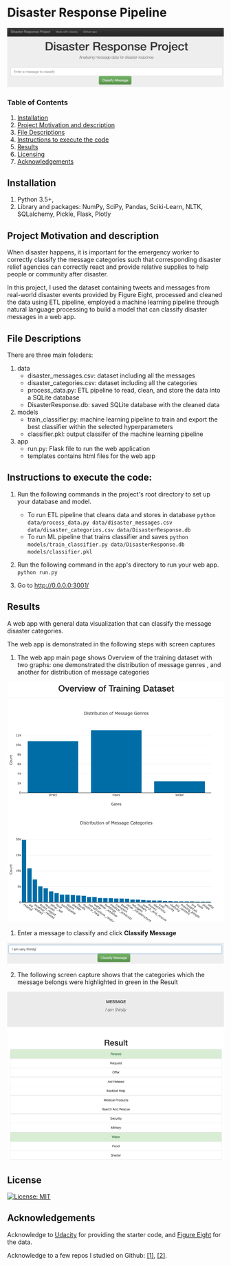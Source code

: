 # Disaster Response Pipeline

![Intro Picture](results/intro_picture.png)

### Table of Contents

1. [Installation](#installation)
2. [Project Motivation and description](#motivation)
3. [File Descriptions](#files)
4. [Instructions to execute the code](#instructions)
5. [Results](#results)
6. [Licensing](#licensing)
7. [Acknowledgements](#Acknowledgements)

## Installation <a name="installation"></a>

1. Python 3.5+,
2. Library and packages: NumPy, SciPy, Pandas, Sciki-Learn, NLTK, SQLalchemy, Pickle, Flask, Plotly

## Project Motivation and description <a name="motivation"></a>

When disaster happens, it is important for the emergency worker to correctly classify the message categories such that corresponding disaster relief agencies can correctly react and provide relative supplies to help people or community after disaster.

In this project, I used the dataset containing tweets and messages from real-world disaster events provided by Figure Eight, processed and cleaned the data using ETL pipeline, employed a machine learning pipeline through natural language processing to build a model that can classify disaster messages in a web app.

## File Descriptions <a name="files"></a>

There are three main foleders:
1. data
    - disaster_messages.csv: dataset including all the messages
    - disaster_categories.csv: dataset including all the categories
    - process_data.py: ETL pipeline to read, clean, and store the data into a SQLite database
    - DisasterResponse.db: saved SQLite database with the cleaned data
2. models
    - train_classifier.py: machine learning pipeline to train and export the best classifier within the selected hyperparameters
    - classifier.pkl: output classifer of the machine learning pipeline
3. app
    - run.py: Flask file to run the web application
    - templates contains html files for the web app

## Instructions to execute the code:<a name="instructions"></a>

1. Run the following commands in the project's root directory to set up your database and model.

    - To run ETL pipeline that cleans data and stores in database
        `python data/process_data.py data/disaster_messages.csv data/disaster_categories.csv data/DisasterResponse.db`
    - To run ML pipeline that trains classifier and saves
        `python models/train_classifier.py data/DisasterResponse.db models/classifier.pkl`

2. Run the following command in the app's directory to run your web app.
    `python run.py`

3. Go to http://0.0.0.0:3001/

## Results<a name="results"></a>

A web app with general data visualization that can classify the message disaster categories.

The web app is demonstrated in the following steps with screen captures

1. The web app main page shows Overview of the training dataset with two graphs: one demonstrated the distribution of message genres , and another for distribution of message categories

![Main Page](results/overview.png)

1. Enter a message to classify and click **Classify Message**

![Example Input](results/example_message.png)

2. The following screen capture shows that the categories which the message belongs were highlighted in green in the Result

![Example Output](results/example_output.png)

## License <a name="license"></a>
[![License: MIT](https://img.shields.io/badge/License-MIT-yellow.svg)](https://opensource.org/licenses/MIT)

## Acknowledgements<a name="licensing"></a>

Acknowledge to [Udacity](https://www.udacity.com/) for providing the starter code, and [Figure Eight](https://www.figure-eight.com/) for the data.

Acknowledge to a few repos I studied on Github: [[1]](https://github.com/canaveensetia/udacity-disaster-response-pipeline), [[2]](https://github.com/swang13/disaster-response-pipeline).
